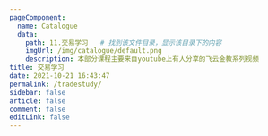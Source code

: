 ```yaml
---
pageComponent: 
  name: Catalogue
  data: 
    path: 11.交易学习   # 找到该文件目录，显示该目录下的内容
    imgUrl: /img/catalogue/default.png
    description: 本部分课程主要来自youtube上有人分享的飞云金教系列视频
title: 交易学习
date: 2021-10-21 16:43:47
permalink: /tradestudy/
sidebar: false
article: false
comment: false
editLink: false
---
```


